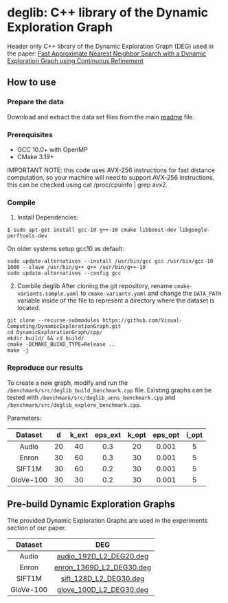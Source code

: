 # deglib: C++ library of the Dynamic Exploration Graph

Header only C++ library of the Dynamic Exploration Graph (DEG) used in the paper:
[Fast Approximate Nearest Neighbor Search with a Dynamic Exploration Graph using Continuous Refinement](https://arxiv.org/abs/2307.10479)

## How to use

### Prepare the data

Download and extract the data set files from the main [readme](../readme.md) file.

### Prerequisites

+ GCC 10.0+ with OpenMP
+ CMake 3.19+

IMPORTANT NOTE: this code uses AVX-256 instructions for fast distance computation, so your machine will need to support AVX-256 instructions, this can be checked using cat /proc/cpuinfo | grep avx2.

### Compile

1. Install Dependencies:
```
$ sudo apt-get install gcc-10 g++-10 cmake libboost-dev libgoogle-perftools-dev
```

On older systems setup gcc10 as default:
```
sudo update-alternatives --install /usr/bin/gcc gcc /usr/bin/gcc-10 1000 --slave /usr/bin/g++ g++ /usr/bin/g++-10
sudo update-alternatives --config gcc
```

2. Combile deglib
After cloning the git repository, rename `cmake-variants.sample.yaml` to `cmake-variants.yaml` and change the `DATA_PATH` variable inside of the file to represent a directory where the dataset is located.

```
git clone --recurse-submodules https://github.com/Visual-Computing/DynamicExplorationGraph.git
cd DynamicExplorationGraph/cpp/
mkdir build/ && cd build/
cmake -DCMAKE_BUIKD_TYPE=Release ..
make -j
```

### Reproduce our results

To create a new graph, modify and run the `/benchmark/src/deglib_build_benchmark.cpp` file. Existing graphs can be tested with `/benchmark/src/deglib_anns_benchmark.cpp` and `/benchmark/src/deglib_explore_benchmark.cpp`.

Parameters:

|  Dataset  |  d  | k_ext | eps_ext | k_opt | eps_opt | i_opt |
|:---------:|:---:|:------:|:------:|:-----:|:-------:|:-----:|
| Audio     | 20  |  40   |   0.3   |  20   |  0.001  |   5   |
| Enron     | 30  |  60   |   0.3   |  30   |  0.001  |   5   |
| SIFT1M    | 30  |  60   |   0.2   |  30   |  0.001  |   5   |
| GloVe-100 | 30  |  30   |   0.2   |  30   |  0.001  |   5   |

## Pre-build Dynamic Exploration Graphs

The provided Dynamic Exploration Graphs are used in the experiments section of our paper.

|  Dataset  |  DEG  |
|:---------:|:---:|
| Audio     | [audio_192D_L2_DEG20.deg](https://static.visual-computing.com/paper/DEG/audio_192D_L2_DEG20.deg.gz) |
| Enron     | [enron_1369D_L2_DEG30.deg](https://static.visual-computing.com/paper/DEG/enron_1369D_L2_DEG30.deg.gz) |
| SIFT1M    | [sift_128D_L2_DEG30.deg](https://static.visual-computing.com/paper/DEG/sift_128D_L2_DEG30.deg.gz) |
| GloVe-100 | [glove_100D_L2_DEG30.deg](https://static.visual-computing.com/paper/DEG/glove_100D_L2_DEG30.deg.gz) |

